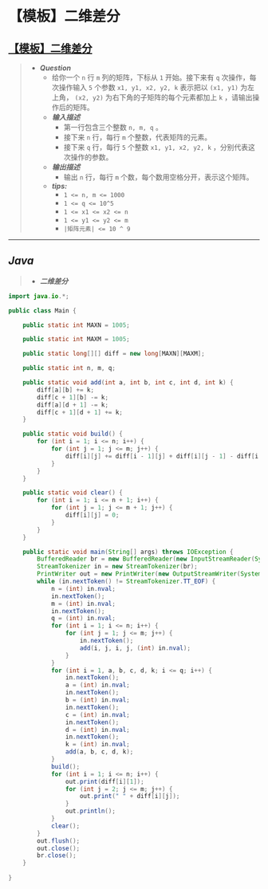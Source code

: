 # 【模板】二维差分

## [【模板】二维差分](https://www.nowcoder.com/practice/50e1a93989df42efb0b1dec386fb4ccc)

> - ***Question***
>   - 给你一个 `n` 行 `m` 列的矩阵，下标从 `1` 开始。接下来有 `q` 次操作，每次操作输入 `5` 个参数 `x1, y1, x2, y2, k` 表示把以 `(x1, y1)` 为左上角， `(x2, y2)` 为右下角的子矩阵的每个元素都加上 `k` ，请输出操作后的矩阵。
>   - ***输入描述***
>     - 第一行包含三个整数 `n, m, q` 。
>     - 接下来 `n` 行，每行 `m` 个整数，代表矩阵的元素。
>     - 接下来 `q` 行，每行 `5` 个整数 `x1, y1, x2, y2, k` ，分别代表这次操作的参数。
>   - ***输出描述***
>     - 输出 `n` 行，每行 `m` 个数，每个数用空格分开，表示这个矩阵。
>   - ***tips:***
>     - `1 <= n, m <= 1000`
>     - `1 <= q <= 10^5`
>     - `1 <= x1 <= x2 <= n`
>     - `1 <= y1 <= y2 <= m`
>     - `|矩阵元素| <= 10 ^ 9`

---

## *Java*

> - ***二维差分***

```java
import java.io.*;

public class Main {

    public static int MAXN = 1005;

    public static int MAXM = 1005;

    public static long[][] diff = new long[MAXN][MAXM];

    public static int n, m, q;

    public static void add(int a, int b, int c, int d, int k) {
        diff[a][b] += k;
        diff[c + 1][b] -= k;
        diff[a][d + 1] -= k;
        diff[c + 1][d + 1] += k;
    }

    public static void build() {
        for (int i = 1; i <= n; i++) {
            for (int j = 1; j <= m; j++) {
                diff[i][j] += diff[i - 1][j] + diff[i][j - 1] - diff[i - 1][j - 1];
            }
        }
    }

    public static void clear() {
        for (int i = 1; i <= n + 1; i++) {
            for (int j = 1; j <= m + 1; j++) {
                diff[i][j] = 0;
            }
        }
    }

    public static void main(String[] args) throws IOException {
        BufferedReader br = new BufferedReader(new InputStreamReader(System.in));
        StreamTokenizer in = new StreamTokenizer(br);
        PrintWriter out = new PrintWriter(new OutputStreamWriter(System.out));
        while (in.nextToken() != StreamTokenizer.TT_EOF) {
            n = (int) in.nval;
            in.nextToken();
            m = (int) in.nval;
            in.nextToken();
            q = (int) in.nval;
            for (int i = 1; i <= n; i++) {
                for (int j = 1; j <= m; j++) {
                    in.nextToken();
                    add(i, j, i, j, (int) in.nval);
                }
            }
            for (int i = 1, a, b, c, d, k; i <= q; i++) {
                in.nextToken();
                a = (int) in.nval;
                in.nextToken();
                b = (int) in.nval;
                in.nextToken();
                c = (int) in.nval;
                in.nextToken();
                d = (int) in.nval;
                in.nextToken();
                k = (int) in.nval;
                add(a, b, c, d, k);
            }
            build();
            for (int i = 1; i <= n; i++) {
                out.print(diff[i][1]);
                for (int j = 2; j <= m; j++) {
                    out.print(" " + diff[i][j]);
                }
                out.println();
            }
            clear();
        }
        out.flush();
        out.close();
        br.close();
    }
    
}
```
